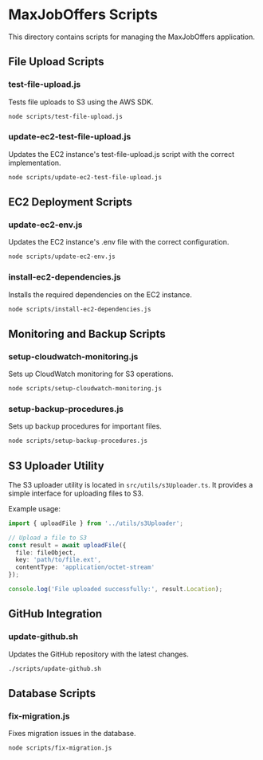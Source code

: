 # MaxJobOffers Scripts

This directory contains scripts for managing the MaxJobOffers application.

## File Upload Scripts

### test-file-upload.js

Tests file uploads to S3 using the AWS SDK.

```bash
node scripts/test-file-upload.js
```

### update-ec2-test-file-upload.js

Updates the EC2 instance's test-file-upload.js script with the correct implementation.

```bash
node scripts/update-ec2-test-file-upload.js
```

## EC2 Deployment Scripts

### update-ec2-env.js

Updates the EC2 instance's .env file with the correct configuration.

```bash
node scripts/update-ec2-env.js
```

### install-ec2-dependencies.js

Installs the required dependencies on the EC2 instance.

```bash
node scripts/install-ec2-dependencies.js
```

## Monitoring and Backup Scripts

### setup-cloudwatch-monitoring.js

Sets up CloudWatch monitoring for S3 operations.

```bash
node scripts/setup-cloudwatch-monitoring.js
```

### setup-backup-procedures.js

Sets up backup procedures for important files.

```bash
node scripts/setup-backup-procedures.js
```

## S3 Uploader Utility

The S3 uploader utility is located in `src/utils/s3Uploader.ts`. It provides a simple interface for uploading files to S3.

Example usage:

```typescript
import { uploadFile } from '../utils/s3Uploader';

// Upload a file to S3
const result = await uploadFile({
  file: fileObject,
  key: 'path/to/file.ext',
  contentType: 'application/octet-stream'
});

console.log('File uploaded successfully:', result.Location);
```

## GitHub Integration

### update-github.sh

Updates the GitHub repository with the latest changes.

```bash
./scripts/update-github.sh
```

## Database Scripts

### fix-migration.js

Fixes migration issues in the database.

```bash
node scripts/fix-migration.js
```
